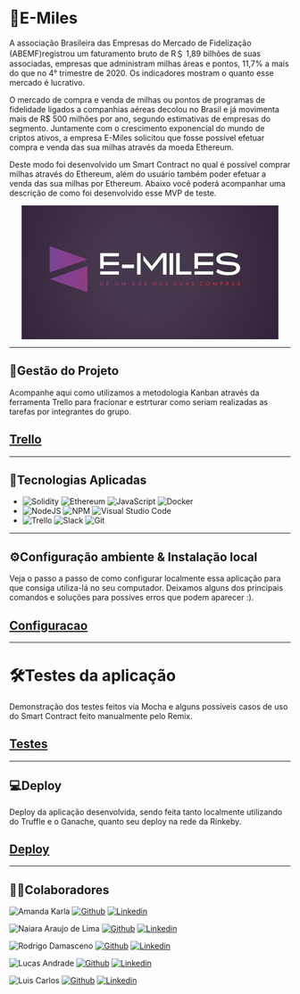 # 🛫E-Miles
A associação Brasileira das Empresas do Mercado de Fidelização (ABEMF)registrou um faturamento bruto de R＄ 1,89 bilhões de suas associadas, empresas que administram milhas áreas e pontos, 11,7% a mais do que no 4° trimestre de 2020. Os indicadores mostram o quanto esse mercado é lucrativo.

O mercado de compra e venda de milhas ou pontos de programas de fidelidade ligados a companhias aéreas decolou no Brasil e já movimenta mais de R$ 500 milhões por ano, segundo estimativas de empresas do segmento.
Juntamente com o crescimento exponencial do mundo de criptos ativos, a empresa E-Miles solicitou que fosse possível efetuar compra e venda das sua milhas através da moeda Ethereum.

Deste modo foi desenvolvido um Smart Contract no qual é possível comprar milhas através do Ethereum, além do usuário também poder efetuar a venda das sua milhas por Ethereum. Abaixo você poderá acompanhar uma descrição de como foi desenvolvido esse MVP de teste.

<div id="image01" style="display: inline_block" align="center">
  <img src=".\assets\logo.png" align="center"/>
</div>

----- 


## 📑Gestão do Projeto

Acompanhe aqui como utilizamos a metodologia Kanban através da ferramenta Trello para fracionar e estrturar como seriam realizadas as tarefas por integrantes do grupo.

## [Trello](./.readme/gestao.md)

----

## 📱Tecnologias Aplicadas

 - ![Solidity](https://img.shields.io/badge/Solidity-%23363636.svg?style=for-the-badge&logo=solidity&logoColor=white) ![Ethereum](https://img.shields.io/badge/Ethereum-3C3C3D?style=for-the-badge&logo=Ethereum&logoColor=white)  ![JavaScript](	https://img.shields.io/badge/JavaScript-F7DF1E?style=for-the-badge&logo=javascript&logoColor=black) ![Docker](https://img.shields.io/badge/docker-%230db7ed.svg?style=for-the-badge&logo=docker&logoColor=white)
 - ![NodeJS](https://img.shields.io/badge/Node.js-43853D?style=for-the-badge&logo=node.js&logoColor=white) 	![NPM](https://img.shields.io/badge/NPM-%23000000.svg?style=for-the-badge&logo=npm&logoColor=white)  ![Visual Studio Code](https://img.shields.io/badge/Visual%20Studio%20Code-0078d7.svg?style=for-the-badge&logo=visual-studio-code&logoColor=white)
 - ![Trello](https://img.shields.io/badge/Trello-%23026AA7.svg?style=for-the-badge&logo=Trello&logoColor=white) ![Slack](https://img.shields.io/badge/Slack-4A154B?style=for-the-badge&logo=slack&logoColor=white) ![Git](https://img.shields.io/badge/git-%23F05033.svg?style=for-the-badge&logo=git&logoColor=white) 


---
## ⚙Configuração ambiente & Instalação local 

Veja o passo a passo de como configurar localmente essa aplicação para que consiga utiliza-lá no seu computador. Deixamos alguns dos principais comandos e soluções para possíves erros que podem aparecer :).

## [Configuracao](./.readme/config.md)

---

# 🛠Testes da aplicação
Demonstração dos testes feitos via Mocha e alguns possíveis casos de uso do Smart Contract feito manualmente pelo Remix. 

## [Testes](./.readme/testes.md)

---
## 💻Deploy 
Deploy da aplicação desenvolvida, sendo feita tanto localmente utilizando do Truffle e o Ganache, quanto seu deploy na rede da Rinkeby.
## [Deploy](./.readme/deploy.md)

---
## 👨‍💻Colaboradores 

![Amanda Karla](https://img.shields.io/badge/Dev-Amanda%20Almeida-lightgrey?style=for-the-badge&logo=devdotto) [![Github](https://img.shields.io/badge/GitHub-100000?style=for-the-badge&logo=github&logoColor=white)](https://github.com/Amanda-Almeida-costa) [![Linkedin](https://img.shields.io/badge/LinkedIn-0077B5?style=for-the-badge&logo=linkedin&logoColor=white)](https://www.linkedin.com/in/amanda-almeida-312942232)

![Naiara Araujo de Lima](https://img.shields.io/badge/Dev-Naiara%20Araujo%20de%20Lima-lightgrey?style=for-the-badge&logo=devdotto) [![Github](https://img.shields.io/badge/GitHub-100000?style=for-the-badge&logo=github&logoColor=white)](https://github.com/Araujopuyanawa) [![Linkedin](https://img.shields.io/badge/LinkedIn-0077B5?style=for-the-badge&logo=linkedin&logoColor=white)](https://www.linkedin.com/in/naiara-araujo-de-lima-149697239)

![Rodrigo Damasceno](https://img.shields.io/badge/Dev-Rodrigo%20Damasceno-lightgrey?style=for-the-badge&logo=devdotto) [![Github](https://img.shields.io/badge/GitHub-100000?style=for-the-badge&logo=github&logoColor=white)](https://github.com/Rodrigodsgit) [![Linkedin](https://img.shields.io/badge/LinkedIn-0077B5?style=for-the-badge&logo=linkedin&logoColor=white)](https://www.linkedin.com/in/rodrigo-damasceno-41036b192)  

![Lucas Andrade](https://img.shields.io/badge/Dev-Lucas%20Andrade-lightgrey?style=for-the-badge&logo=devdotto) [![Github](https://img.shields.io/badge/GitHub-100000?style=for-the-badge&logo=github&logoColor=white)](https://github.com/Lucas-andrade-nascimento) [![Linkedin](https://img.shields.io/badge/LinkedIn-0077B5?style=for-the-badge&logo=linkedin&logoColor=white)](https://www.linkedin.com/in/lucas-as-nascimento)

 ![Luis Carlos](https://img.shields.io/badge/Dev-Luis%20Carlos%20Silva-lightgrey?style=for-the-badge&logo=devdotto) [![Github](https://img.shields.io/badge/GitHub-100000?style=for-the-badge&logo=github&logoColor=white)](https://www.github.com/luisroxis) [![Linkedin](https://img.shields.io/badge/LinkedIn-0077B5?style=for-the-badge&logo=linkedin&logoColor=white)](https://www.linkedin.com/in/luiscroxis)  
